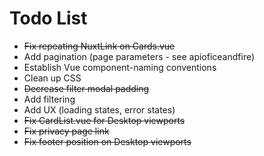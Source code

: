 # Todo List

- <s>Fix repeating NuxtLink on Cards.vue</s>
- Add pagination (page parameters - see apioficeandfire)
- Establish Vue component-naming conventions
- Clean up CSS
- <s>Decrease filter modal padding</s>
- Add filtering
- Add UX (loading states, error states)
- <s>Fix CardList.vue for Desktop viewports</s>
- <s>Fix privacy page link</s>
- <s>Fix footer position on Desktop viewports</s>

